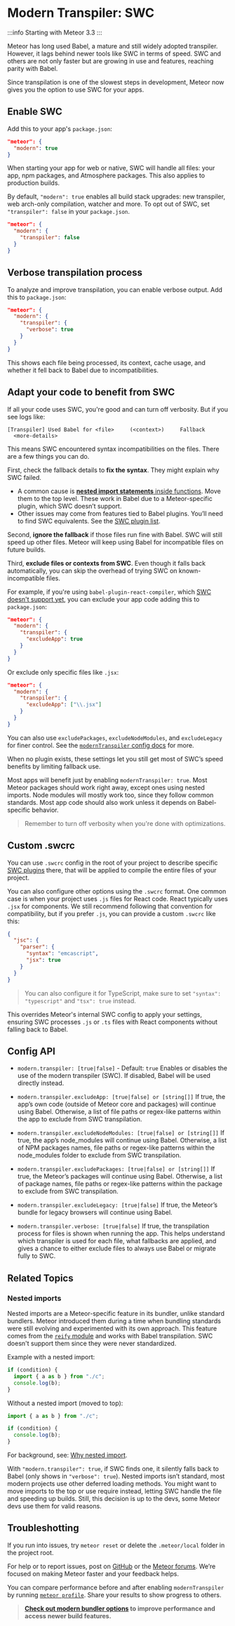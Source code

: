 # Modern Transpiler: SWC

:::info
Starting with Meteor 3.3
:::

Meteor has long used Babel, a mature and still widely adopted transpiler. However, it lags behind newer tools like SWC in terms of speed. SWC and others are not only faster but are growing in use and features, reaching parity with Babel.

Since transpilation is one of the slowest steps in development, Meteor now gives you the option to use SWC for your apps.

## Enable SWC

Add this to your app's `package.json`:

```json
"meteor": {
  "modern": true
}
```

When starting your app for web or native, SWC will handle all files: your app, npm packages, and Atmosphere packages. This also applies to production builds.

By default, `"modern": true` enables all build stack upgrades: new transpiler, web arch-only compilation, watcher and more. To opt out of SWC, set `"transpiler": false` in your `package.json`.

```json
"meteor": {
  "modern": {
    "transpiler": false
  }
}
```

## Verbose transpilation process

To analyze and improve transpilation, you can enable verbose output. Add this to `package.json`:

```json
"meteor": {
  "modern": {
    "transpiler": {
      "verbose": true
    }
  }
}
```

This shows each file being processed, its context, cache usage, and whether it fell back to Babel due to incompatibilities.

## Adapt your code to benefit from SWC

If all your code uses SWC, you're good and can turn off verbosity. But if you see logs like:

``` shell
[Transpiler] Used Babel for <file>     (<context>)     Fallback
  <more-details>
```

This means SWC encountered syntax incompatibilities on the files. There are a few things you can do.

First, check the fallback details to **fix the syntax**. They might explain why SWC failed.

- A common cause is [**nested import statements** inside functions](#nested-imports). Move them to the top level. These work in Babel due to a Meteor-specific plugin, which SWC doesn’t support.
- Other issues may come from features tied to Babel plugins. You’ll need to find SWC equivalents. See the [SWC plugin list](https://plugins.swc.rs/versions/range/271).

Second, **ignore the fallback** if those files run fine with Babel. SWC will still speed up other files. Meteor will keep using Babel for incompatible files on future builds.

Third, **exclude files or contexts from SWC**. Even though it falls back automatically, you can skip the overhead of trying SWC on known-incompatible files.

For example, if you're using `babel-plugin-react-compiler`, which [SWC doesn't support yet](https://react.dev/blog/2025/04/21/react-compiler-rc), you can exclude your app code adding this to `package.json`:

```json
"meteor": {
  "modern": {
    "transpiler": {
      "excludeApp": true
    }
  }
}
```

Or exclude only specific files like `.jsx`:

```json
"meteor": {
  "modern": {
    "transpiler": {
      "excludeApp": ["\\.jsx"]
    }
  }
}
```

You can also use `excludePackages`, `excludeNodeModules`, and `excludeLegacy` for finer control. See the [`modernTranspiler` config docs](#config-api) for more.

When no plugin exists, these settings let you still get most of SWC’s speed benefits by limiting fallback use.

Most apps will benefit just by enabling `modernTranspiler: true`. Most Meteor packages should work right away, except ones using nested imports. Node modules will mostly work too, since they follow common standards. Most app code should also work unless it depends on Babel-specific behavior.

> Remember to turn off verbosity when you're done with optimizations.

## Custom .swcrc

You can use `.swcrc` config in the root of your project to describe specific [SWC plugins](https://github.com/swc-project/plugins) there, that will be applied to compile the entire files of your project.

You can also configure other options using the `.swcrc` format. One common case is when your project uses `.js` files for React code. React typically uses `.jsx` for components. We still recommend following that convention for compatibility, but if you prefer `.js`, you can provide a custom `.swcrc` like this:

``` json
{
  "jsc": {
    "parser": {
      "syntax": "emcascript",
      "jsx": true
    }
  }
}
```

> You can also configure it for TypeScript, make sure to set `"syntax": "typescript"` and `"tsx": true` instead.

This overrides Meteor's internal SWC config to apply your settings, ensuring SWC processes `.js` or `.ts` files with React components without falling back to Babel.

## Config API

- `modern.transpiler: [true|false]` - Default: `true`
  Enables or disables the use of the modern transpiler (SWC). If disabled, Babel will be used directly instead.

- `modern.transpiler.excludeApp: [true|false] or [string[]]`
  If true, the app’s own code (outside of Meteor core and packages) will continue using Babel.
  Otherwise, a list of file paths or regex-like patterns within the app to exclude from SWC transpilation.

- `modern.transpiler.excludeNodeModules: [true|false] or [string[]]`
  If true, the app’s node_modules will continue using Babel.
  Otherwise, a list of NPM packages names, file paths or regex-like patterns within the node_modules folder to exclude from SWC transpilation.

- `modern.transpiler.excludePackages: [true|false] or [string[]]`
  If true, the Meteor’s packages will continue using Babel.
  Otherwise, a list of package names, file paths or regex-like patterns within the package to exclude from SWC transpilation.

- `modern.transpiler.excludeLegacy: [true|false]`
  If true, the Meteor’s bundle for legacy browsers will continue using Babel.

- `modern.transpiler.verbose: [true|false]`
  If true, the transpilation process for files is shown when running the app. This helps understand which transpiler is used for each file, what fallbacks are applied, and gives a chance to either exclude files to always use Babel or migrate fully to SWC.

## Related Topics

### Nested imports

Nested imports are a Meteor-specific feature in its bundler, unlike standard bundlers. Meteor introduced them during a time when bundling standards were still evolving and experimented with its own approach. This feature comes from the [`reify` module](https://github.com/benjamn/reify/tree/main) and works with Babel transpilation. SWC doesn't support them since they were never standardized.

Example with a nested import:

``` javascript
if (condition) {
  import { a as b } from "./c";
  console.log(b);
}
```

Without a nested import (moved to top):

``` javascript
import { a as b } from "./c";

if (condition) {
  console.log(b);
}
```

For background, see: [Why nested import](https://github.com/benjamn/reify/blob/main/WHY_NEST_IMPORTS.md).

With `"modern.transpiler": true`, if SWC finds one, it silently falls back to Babel (only shows in `"verbose": true`). Nested imports isn’t standard, most modern projects use other deferred loading methods. You might want to move imports to the top or use require instead, letting SWC handle the file and speeding up builds. Still, this decision is up to the devs, some Meteor devs use them for valid reasons.

## Troubleshotting

If you run into issues, try `meteor reset` or delete the `.meteor/local` folder in the project root.

For help or to report issues, post on [GitHub](https://github.com/meteor/meteor/issues) or the [Meteor forums](https://forums.meteor.com). We’re focused on making Meteor faster and your feedback helps.

You can compare performance before and after enabling `modernTranspiler` by running [`meteor profile`](../../cli/index.md#meteorprofile). Share your results to show progress to others.

> **[Check out modern bundler options](./modern-bundler.md) to improve performance and access newer build features.**
